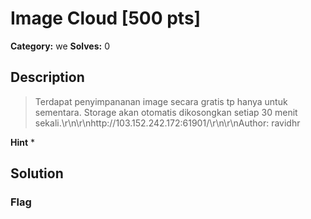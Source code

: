 # Image Cloud [500 pts]

**Category:** we
**Solves:** 0

## Description
>Terdapat penyimpananan image secara gratis tp hanya untuk sementara.  Storage akan otomatis dikosongkan setiap 30 menit sekali.\r\n\r\nhttp://103.152.242.172:61901/\r\n\r\nAuthor: ravidhr

**Hint**
* 

## Solution

### Flag

